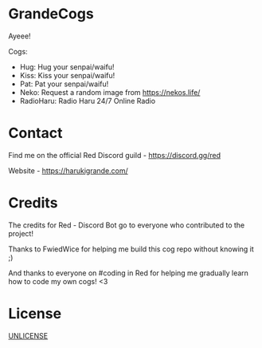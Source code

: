 # GrandeCogs

Ayeee!

Cogs:
- Hug: Hug your senpai/waifu!
- Kiss: Kiss your senpai/waifu!
- Pat: Pat your senpai/waifu!
- Neko: Request a random image from https://nekos.life/
- RadioHaru: Radio Haru 24/7 Online Radio

# Contact
Find me on the official Red Discord guild - https://discord.gg/red

Website - https://harukigrande.com/

# Credits
The credits for Red - Discord Bot go to everyone who contributed to the project! 

Thanks to FwiedWice for helping me build this cog repo without knowing it ;)

And thanks to everyone on #coding in Red for helping me gradually learn how to code my own cogs! <3

# License
[UNLICENSE](https://unlicense.org/)
